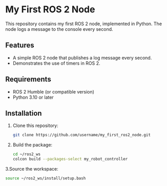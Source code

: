 # My First ROS 2 Node

This repository contains my first ROS 2 node, implemented in Python. The node logs a message to the console every second.

## Features
- A simple ROS 2 node that publishes a log message every second.
- Demonstrates the use of timers in ROS 2.

## Requirements
- ROS 2 Humble (or compatible version)
- Python 3.10 or later

## Installation
1. Clone this repository:
   ```bash
   git clone https://github.com/username/my_first_ros2_node.git

2. Build the package:
   ```bash
   cd ~/ros2_ws
   colcon build --packages-select my_robot_controller

3.Source the workspace:
   ```bash
   source ~/ros2_ws/install/setup.bash
